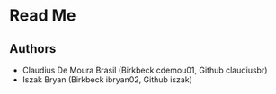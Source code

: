 # Read Me

## Authors
- Claudius De Moura Brasil (Birkbeck cdemou01, Github claudiusbr)
- Iszak Bryan (Birkbeck ibryan02, Github iszak)